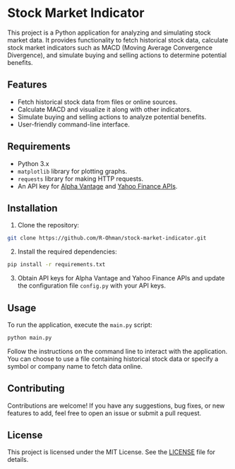 # Stock Market Indicator

This project is a Python application for analyzing and simulating stock market data. It provides functionality to fetch historical stock data, calculate stock market indicators such as MACD (Moving Average Convergence Divergence), and simulate buying and selling actions to determine potential benefits.

## Features

- Fetch historical stock data from files or online sources.
- Calculate MACD and visualize it along with other indicators.
- Simulate buying and selling actions to analyze potential benefits.
- User-friendly command-line interface.

## Requirements

- Python 3.x
- `matplotlib` library for plotting graphs.
- `requests` library for making HTTP requests.
- An API key for [Alpha Vantage](https://www.alphavantage.co/) and [Yahoo Finance APIs](https://www.financeapi.net/).

## Installation

1. Clone the repository:

```bash
git clone https://github.com/R-Ohman/stock-market-indicator.git
```

2. Install the required dependencies:

```bash
pip install -r requirements.txt
```

3. Obtain API keys for Alpha Vantage and Yahoo Finance APIs and update the configuration file `config.py` with your API keys.

## Usage

To run the application, execute the `main.py` script:

```bash
python main.py
```

Follow the instructions on the command line to interact with the application. You can choose to use a file containing historical stock data or specify a symbol or company name to fetch data online.

## Contributing

Contributions are welcome! If you have any suggestions, bug fixes, or new features to add, feel free to open an issue or submit a pull request.

## License

This project is licensed under the MIT License. See the [LICENSE](LICENSE) file for details.

